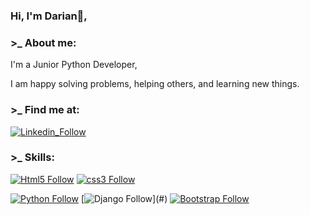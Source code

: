 ### Hi, I'm Darian👋,

### >_  About me:

I'm a Junior Python Developer, 

I am happy solving problems, helping others, and learning new things.

### >_ Find me at:
[![Linkedin_Follow](https://img.shields.io/badge/LinkedIn-0077B5?style=for-the-badge&logo=linkedin&logoColor=white&labelColor=101010)](https://www.linkedin.com/in/darian-yane/)

### >_ Skills:
[![Html5 Follow](https://img.shields.io/badge/HTML5-E34F26?style=for-the-badge&logo=html5&logoColor=white&labelColor=101010)](#)
[![css3 Follow](https://img.shields.io/badge/CSS3-1572B6?style=for-the-badge&logo=css3&logoColor=white&labelColor=101010)](#)
</br>

[![Python Follow](https://img.shields.io/badge/Python-F7DF1E?style=for-the-badge&logo=python&logoColor=white&labelColor=101010)](#)
[![Django Follow]([https://img.shields.io/badge/Django-563D7C?style=for-the-badge&logo=bootstrap&logoColor=white&labelColor=101010](https://img.shields.io/badge/Django-Django-blueviolet))](#)
[![Bootstrap Follow](https://img.shields.io/badge/Bootstrap-563D7C?style=for-the-badge&logo=bootstrap&logoColor=white&labelColor=101010)](#)
</br>
</br>

<!--
**DarianYane/DarianYane** is a ✨ _special_ ✨ repository because its `README.md` (this file) appears on your GitHub profile.

Here are some ideas to get you started:

- 🔭 I’m currently working on ...
- 🌱 I’m currently learning ...
- 👯 I’m looking to collaborate on ...
- 🤔 I’m looking for help with ...
- 💬 Ask me about ...
- 📫 How to reach me: ...
- 😄 Pronouns: ...
- ⚡ Fun fact: ...


Ejemplo:

https://www.youtube.com/watch?v=Rw887TSEQz0 (acá hay varios ejemplos e ideas interesantes) VER el minuto 7:44

(puedo poner un gif animado si quiero, es bastante llamativo. Puede ser un gif animado de github)

Actualmenbte trabajando en.... Soy un desarrollador y creador de ...., un proyecto personal dedicado a ....
Mis lenguajes de programacion principales son....

Puedes seguirme en los siguientes sitios/redes/plataformas donde constantemente publico nuevo contenido:
(poner mis redes (con los links) y algun emoji en cada una) No olvidarme el linkedin, youtube, twitter, instagram, o lo que sea (mi portfolio)

![image](https://user-images.githubusercontent.com/103910872/193481129-7c73765a-e4c5-496f-b747-7fa931b5a56d.png)



-->
